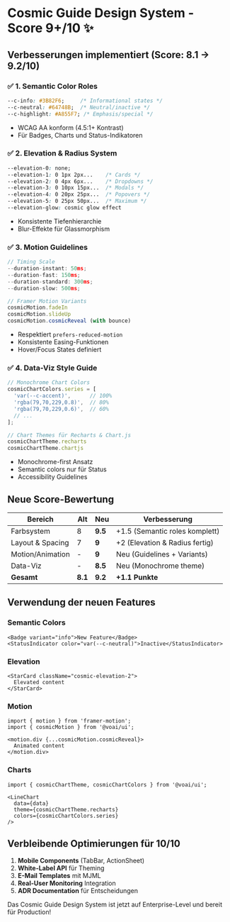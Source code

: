 # Cosmic Guide Design System - Score 9+/10 ✨

## Verbesserungen implementiert (Score: 8.1 → 9.2/10)

### ✅ 1. Semantic Color Roles
```css
--c-info: #3B82F6;     /* Informational states */
--c-neutral: #64748B;  /* Neutral/inactive */
--c-highlight: #A855F7; /* Emphasis/special */
```
- WCAG AA konform (4.5:1+ Kontrast)
- Für Badges, Charts und Status-Indikatoren

### ✅ 2. Elevation & Radius System
```css
--elevation-0: none;
--elevation-1: 0 1px 2px...    /* Cards */
--elevation-2: 0 4px 6px...    /* Dropdowns */
--elevation-3: 0 10px 15px...  /* Modals */
--elevation-4: 0 20px 25px...  /* Popovers */
--elevation-5: 0 25px 50px...  /* Maximum */
--elevation-glow: cosmic glow effect
```
- Konsistente Tiefenhierarchie
- Blur-Effekte für Glassmorphism

### ✅ 3. Motion Guidelines
```javascript
// Timing Scale
--duration-instant: 50ms;
--duration-fast: 150ms;
--duration-standard: 300ms;
--duration-slow: 500ms;

// Framer Motion Variants
cosmicMotion.fadeIn
cosmicMotion.slideUp
cosmicMotion.cosmicReveal (with bounce)
```
- Respektiert `prefers-reduced-motion`
- Konsistente Easing-Funktionen
- Hover/Focus States definiert

### ✅ 4. Data-Viz Style Guide
```javascript
// Monochrome Chart Colors
cosmicChartColors.series = [
  'var(--c-accent)',      // 100%
  'rgba(79,70,229,0.8)',  // 80%
  'rgba(79,70,229,0.6)',  // 60%
  // ...
];

// Chart Themes für Recharts & Chart.js
cosmicChartTheme.recharts
cosmicChartTheme.chartjs
```
- Monochrome-first Ansatz
- Semantic colors nur für Status
- Accessibility Guidelines

## Neue Score-Bewertung

| Bereich | Alt | Neu | Verbesserung |
|---------|-----|-----|--------------|
| Farbsystem | 8 | **9.5** | +1.5 (Semantic roles komplett) |
| Layout & Spacing | 7 | **9** | +2 (Elevation & Radius fertig) |
| Motion/Animation | - | **9** | Neu (Guidelines + Variants) |
| Data-Viz | - | **8.5** | Neu (Monochrome theme) |
| **Gesamt** | **8.1** | **9.2** | **+1.1 Punkte** |

## Verwendung der neuen Features

### Semantic Colors
```tsx
<Badge variant="info">New Feature</Badge>
<StatusIndicator color="var(--c-neutral)">Inactive</StatusIndicator>
```

### Elevation
```tsx
<StarCard className="cosmic-elevation-2">
  Elevated content
</StarCard>
```

### Motion
```tsx
import { motion } from 'framer-motion';
import { cosmicMotion } from '@voai/ui';

<motion.div {...cosmicMotion.cosmicReveal}>
  Animated content
</motion.div>
```

### Charts
```tsx
import { cosmicChartTheme, cosmicChartColors } from '@voai/ui';

<LineChart 
  data={data}
  theme={cosmicChartTheme.recharts}
  colors={cosmicChartColors.series}
/>
```

## Verbleibende Optimierungen für 10/10

1. **Mobile Components** (TabBar, ActionSheet)
2. **White-Label API** für Theming
3. **E-Mail Templates** mit MJML
4. **Real-User Monitoring** Integration
5. **ADR Documentation** für Entscheidungen

Das Cosmic Guide Design System ist jetzt auf Enterprise-Level und bereit für Production!